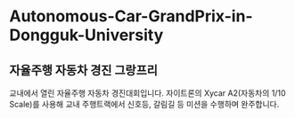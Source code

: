 # Autonomous-Car-GrandPrix-in-Dongguk-University

## 자율주행 자동차 경진 그랑프리

교내에서 열린 자율주행 자동차 경진대회입니다. 자이트론의 Xycar A2(자동차의 1/10 Scale)를 사용해 교내 주행트랙에서 신호등, 갈림길 등 미션을 수행하며 완주합니다.
